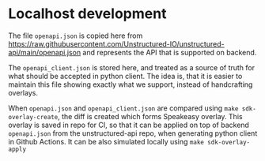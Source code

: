 # Localhost development

The file `openapi.json` is copied here from https://raw.githubusercontent.com/Unstructured-IO/unstructured-api/main/openapi.json
and represents the API that is supported on backend.

The `openapi_client.json` is stored here, and treated as a source of truth for what should be accepted in python client.
The idea is, that it is easier to maintain this file showing exactly what we support, instead of handcrafting overlays.

When `openapi.json` and `openapi_client.json` are compared using `make sdk-overlay-create`, the diff is created 
which forms Speakeasy overlay. This overlay is saved in repo for CI, so that it can be applied on top of backend
`openapi.json` from the unstructured-api repo, when generating python client in Github Actions.
It can be also simulated locally using `make sdk-overlay-apply`
